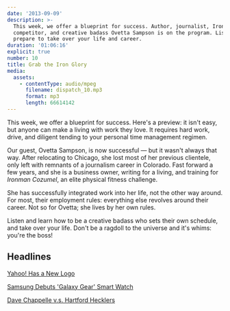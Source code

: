 ```yaml
---
date: '2013-09-09'
description: >-
  This week, we offer a blueprint for success. Author, journalist, Ironman
  competitor, and creative badass Ovetta Sampson is on the program. Listen, and
  prepare to take over your life and career.
duration: '01:06:16'
explicit: true
number: 10
title: Grab the Iron Glory
media:
  assets:
    - contentType: audio/mpeg
      filename: dispatch_10.mp3
      format: mp3
      length: 66614142
---
```

This week, we offer a blueprint for success. Here's a preview: it isn't easy, but anyone can make a living with work they love. It requires hard work, drive, and diligent tending to your personal time management regimen.

Our guest, Ovetta Sampson, is now successful &mdash; but it wasn't always that way. After relocating to Chicago, she lost most of her previous clientele, only left with remnants of a journalism career in Colorado. Fast forward a few years, and she is a business owner, writing for a living, and training for *Ironman Cozumel*, an elite physical fitness challenge.

She has successfully integrated work into her life, not the other way around. For most, their employment rules: everything else revolves around their career. Not so for Ovetta; she lives by her own rules.

Listen and learn how to be a creative badass who sets their own schedule, and take over your life. Don't be a ragdoll to the universe and it's whims: you're the boss!

## Headlines

[Yahoo! Has a New Logo](http://www.theverge.com/2013/9/5/4696274/yahoo-reveals-its-new-logo)

[Samsung Debuts 'Galaxy Gear' Smart Watch](http://arstechnica.com/gadgets/2013/09/hands-on-with-the-samsung-galaxy-gear)

[Dave Chappelle v.s. Hartford Hecklers](http://www.avclub.com/articles/heres-audio-of-dave-chappelle-explaining-hartford,102501)
